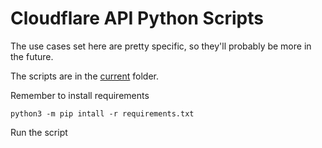 # Cloudflare API Python Scripts

The use cases set here are pretty specific, so they'll probably be more in the future.

The scripts are in the [current](https://github.com/erfianugrah/cloudflare_api_scripts/tree/master/current) folder.

Remember to install requirements

```python3 -m pip intall -r requirements.txt```

Run the script
```python3 "script name"